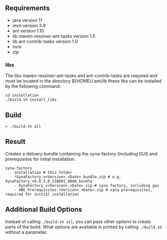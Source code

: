 ## Requirements
* java version 11
* mvn version 3.9
* ant version 1.10
* lib maven-resolver-ant-tasks version 1.5
* lib ant-contrib-tasks version 1.0
* nvm
* zip

### libs

The libs maven-resolver-ant-tasks and ant-contrib-tasks are required and must be located in the directory ${HOME}/.ant/lib
these libs can be installed by the following command:

```
cd installation
./build.sh install_libs
```

## Build
`> ./build.sh all`

## Result
Creates a delivery bundle containing the xyna-factory (including GUI) and prerequisites for initial installation.

```
xyna-factory
  - installation # this folder
  - *XynaFactory_v<Version>_<Date>_bundle.zip # e.g. XynaFactory_v9.0.2.0_230601_0800_bundle
    - XynaFactory_v<Version>_<Date>.zip # xyna factory, including gui
    - XBE_Prerequisites_<Version>_<Date>.zip # xyna prerequisites, required for initial installation
```

## Additional Build Options
Instead of calling `./build.sh all`, you can pass other options to create parts of the build. What options are available is printed by calling `./build.sh` without a parameter.
